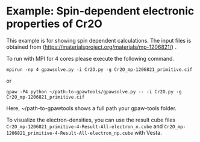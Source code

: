 # Example: Spin-dependent electronic properties of Cr2O

This example is for showing spin dependent calculations. The input files is obtained from (https://materialsproject.org/materials/mp-1206821/) .

To run with MPI for 4 cores please execute the following command.

    mpirun -np 4 gpawsolve.py -i Cr2O.py -g Cr2O_mp-1206821_primitive.cif
    
or

    gpaw -P4 python ~/path-to-gpawtools/gpawsolve.py -- -i Cr2O.py -g Cr2O_mp-1206821_primitive.cif

Here, ~/path-to-gpawtools shows a full path your gpaw-tools folder.
	
To visualize the electron-densities, you can use the result cube files `Cr2O_mp-1206821_primitive-4-Result-All-electron_n.cube` and `Cr2O_mp-1206821_primitive-4-Result-All-electron_np.cube` with Vesta.

